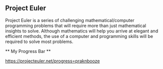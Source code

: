 Project Euler
------------

Project Euler is a series of challenging mathematical/computer programming problems that will require more than just mathematical insights to solve. Although mathematics will help you arrive at elegant and efficient methods, the use of a computer and programming skills will be required to solve most problems.


** My Progress Bar **

https://projecteuler.net/progress=praknbooze
